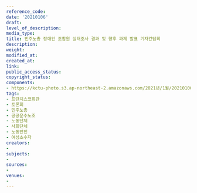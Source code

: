 ```yaml
---
reference_code: 
date: '20210106'
draft: 
level_of_description: 
media_type: 
title: 민주노총 장애인 조합원 실태조사 결과 및 향후 과제 발표 기자간담회
description: 
weight: 
modified_at: 
created_at: 
link: 
public_access_status: 
copyright_status: 
components:
- https://kctu-photo.s3.ap-northeast-2.amazonaws.com/2021년/1월/20210106-민주노총+장애인+조합원+실태조사+결과+및+향후+과제+발표+기자간담회_프란치스코회관_토론회_민주노총_공공운수노조_노동단체_사회단체_노동안전_여성소수자/_1DX7021.jpg
tags:
- 프란치스코회관
- 토론회
- 민주노총
- 공공운수노조
- 노동단체
- 사회단체
- 노동안전
- 여성소수자
creators:
- 
subjects:
- 
sources:
- 
venues:
- 
---
```

